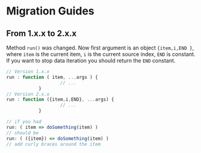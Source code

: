 # Migration Guides


## From 1.x.x to 2.x.x
Method `run()` was changed. Now first argument is an object `{item,i,END }`, where `item` is the current item, `i` is the current source index, `END` is constant. If you want to stop data iteration you should return the `END` constant.

```js
// Version 1.x.x
run : function ( item, ...args ) {
                    // ...
            }
// Version 2.x.x
run : function ({item,i,END}, ...args) {
                    // ...
            }

// if you had
run: ( item => doSomething(item) )
// should be
run: ( ({item}) => doSomething(item) )
// add curly braces around the item
```